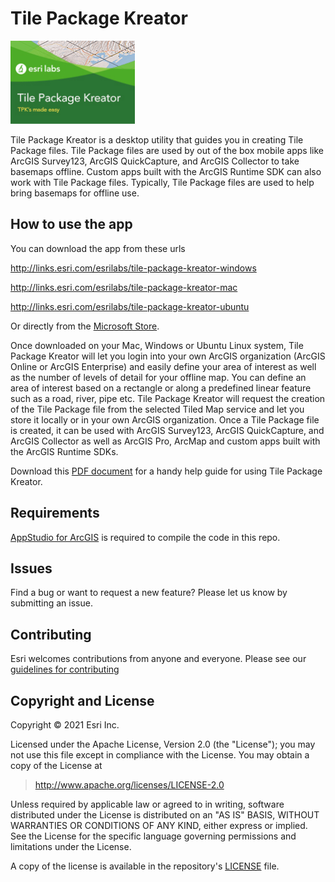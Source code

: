 # Tile Package Kreator
![App](./thumbnail.png)

Tile Package Kreator is a desktop utility that guides you in creating Tile Package files. Tile Package files are used by out of the box mobile apps like ArcGIS Survey123, ArcGIS QuickCapture, and ArcGIS Collector to take basemaps offline. Custom apps built with the ArcGIS Runtime SDK can also work with Tile Package files. Typically, Tile Package files are used to help bring basemaps for offline use. 


## How to use the app

You can download the app from these urls

http://links.esri.com/esrilabs/tile-package-kreator-windows

http://links.esri.com/esrilabs/tile-package-kreator-mac 

http://links.esri.com/esrilabs/tile-package-kreator-ubuntu

Or directly from the [Microsoft Store](https://www.microsoft.com/en-us/p/tile-package-kreator/9pm0rrbmcsrz).

Once downloaded on your Mac, Windows or Ubuntu Linux system, Tile Package Kreator will let you login into your own ArcGIS organization (ArcGIS Online or ArcGIS Enterprise) and easily define your area of interest as well as the number of levels of detail for your offline map.  You can define an area of interest based on a rectangle or along a predefined linear feature such as a road, river, pipe etc.  Tile Package Kreator will request the creation of the Tile Package file from the selected Tiled Map service and let you store it locally or in your own ArcGIS organization. Once a Tile Package file is created, it can be used with ArcGIS Survey123, ArcGIS QuickCapture, and ArcGIS Collector as well as ArcGIS Pro, ArcMap and custom apps built with the ArcGIS Runtime SDKs.

Download this [PDF document](http://links.esri.com/esrilabs/tile-package-kreator-help) for a handy help guide for using Tile Package Kreator.

## Requirements

<a href="http://www.esri.com/landing-pages/appstudio">AppStudio for ArcGIS</a> is required to compile the code in this repo.

## Issues

Find a bug or want to request a new feature?  Please let us know by submitting an issue.

## Contributing

Esri welcomes contributions from anyone and everyone. Please see our [guidelines for contributing](https://github.com/esri/contributing)

## Copyright and License

Copyright © 2021 Esri Inc.

Licensed under the Apache License, Version 2.0 (the "License");
you may not use this file except in compliance with the License.
You may obtain a copy of the License at

> http://www.apache.org/licenses/LICENSE-2.0

Unless required by applicable law or agreed to in writing, software
distributed under the License is distributed on an "AS IS" BASIS,
WITHOUT WARRANTIES OR CONDITIONS OF ANY KIND, either express or implied.
See the License for the specific language governing permissions and
limitations under the License.

A copy of the license is available in the repository's [LICENSE](./LICENSE) file.



